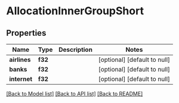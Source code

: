 # AllocationInnerGroupShort

## Properties
Name | Type | Description | Notes
------------ | ------------- | ------------- | -------------
**airlines** | **f32** |  | [optional] [default to null]
**banks** | **f32** |  | [optional] [default to null]
**internet** | **f32** |  | [optional] [default to null]

[[Back to Model list]](../README.md#documentation-for-models) [[Back to API list]](../README.md#documentation-for-api-endpoints) [[Back to README]](../README.md)


